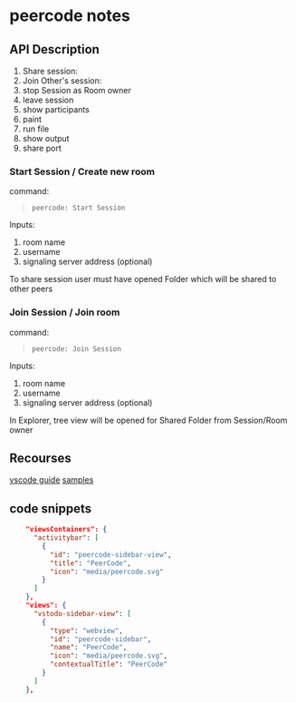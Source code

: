 # peercode notes

## API Description

1. Share session:
2. Join Other's session:
3. stop Session as Room owner
4. leave session
5. show participants
6. paint
7. run file
8. show output
9. share port

### Start Session / Create new room

command:

> `peercode: Start Session`

Inputs:

1. room name
2. username
3. signaling server address (optional)

To share session user must have opened Folder which will be shared to other peers

### Join Session / Join room

command:

> `peercode: Join Session`

Inputs:

1. room name
2. username
3. signaling server address (optional)

In Explorer, tree view will be opened for Shared Folder from Session/Room owner

## Recourses

[vscode guide](https://code.visualstudio.com/api/extension-guides/overview)
[samples](https://github.com/microsoft/vscode-extension-samples)

## code snippets

```JSON
    "viewsContainers": {
      "activitybar": [
        {
          "id": "peercode-sidebar-view",
          "title": "PeerCode",
          "icon": "media/peercode.svg"
        }
      ]
    },
    "views": {
      "vstodo-sidebar-view": [
        {
          "type": "webview",
          "id": "peercode-sidebar",
          "name": "PeerCode",
          "icon": "media/peercode.svg",
          "contextualTitle": "PeerCode"
        }
      ]
    },
```

